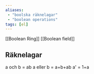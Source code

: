 ```yaml
---
aliases:
 - "boolska räknelagar"
 - "boolean operations"
tags: [el]
---
```


[[Boolean Ring]]
[[Boolean field]]

## Räknelagar
a och b = ab
a eller b = a+b+ab
a' = 1+a


